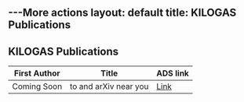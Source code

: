 ---More actions
layout: default
title: KILOGAS Publications
---

## KILOGAS Publications





| First Author      		| Title                  	   | ADS link 						|
| ----------- 				| ----------- 				   | ----------- 				   |
| Coming Soon 	| to and arXiv near you       | [Link](https://kilogas.space) |



